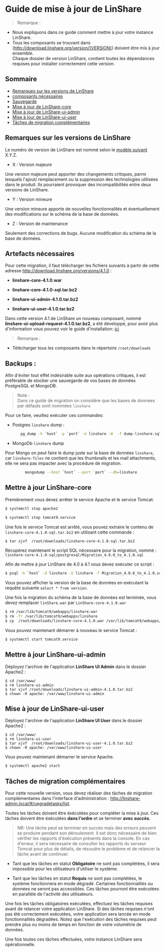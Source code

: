 # Guide de mise à jour de LinShare

> Remarque :</br>
 - Nous expliquons dans ce guide comment mettre à jour votre instance LinShare. </br>
 - Tous les composants se trouvant dans (http://download.linshare.org/version/{VERSION}) doivent être mis à jour ensemble. </br>
 Chaque dossier de version LinShare, contient toutes les dépendances requises pour installer correctement cette version. </br>


## Sommaire

* [Remarques sur les versions de LinShare](#lversions)
* [composants nécessaires](#artifacts)
* [Sauvegarde](#backup)
* [Mise à jour de LinShare-core](#core)
* [Mise à jour de LinShare-ui-admin](#ui-admin)
* [Mise à jour de LinShare-ui-user](#ui-user)
* [Tâches de migration complémentaires ](#tasks)

<a name="lversions">

## Remarques sur les versions de LinShare
</a>

Le numéro de version de LinShare est nommé selon le [modèle suivant](https://semver.org/)
X.Y.Z.

* X : Version majeure

Une version majeure peut apporter des changements critiques, parmi lesquels l'ajout/ remplacement ou la suppression des technologies utilisées dans le produit.
Ils pourraient provoquer des incompatibilités entre deux versions de LinShare.

* Y : Version mineure

Une version mineure apporte de nouvelles fonctionnalités et éventuellement des modifications sur le schéma de la base de données.

* Z : Version de maintenance

Seulement des corrections de bugs. Aucune modification du schéma de la base de données.

<a name="artifacts">

## Artefacts nécessaires
</a>

Pour cette migration, il faut télécharger les fichiers suivants à partir de cette adresse http://download.linshare.org/versions/4.1.0 :

  * __linshare-core-4.1.0.war__

  * __linshare-core-4.1.0-sql.tar.bz2__

  * __linshare-ui-admin-4.1.0.tar.bz2__

  * __linshare-ui-user-4.1.0.tar.bz2__

Dans cette version 4.1 de LinShare un nouveau composant, nommé __linshare-ui-upload-request-4.1.0.tar.bz2__, a été développé, pour avoir plus d'information vous pouvez voir le guide d'installation: [ici](https://github.com/linagora/linshare/blob/master/documentation/FR/installation/linshare-install-debian.md)

> Remarque :</br>
 - Télécharger tous les composants dans le répertoire `/root/downloads` </br>

<a name="backup">

## Backups :

</a>

Afin d'éviter tout effet indésirable suite aux opérations critiques, il est préférable de stocker une sauvegarde de vos bases de données PostgreSQL et MongoDB.

> Note :</br>
Dans ce guide de migration on considère que les bases de données par défauts sont nommées `linshare`

Pour ce faire, veuillez exécuter ces commandes:

* Postgres `linshare` dump :

```bash
       pg_dump -h `host` -p `port` -U linshare -W  -f dump-linshare.sql
```
* MongoDb `linshare` dump

Pour Mongo on peut faire le dump juste sur la base de données `linshare`, car `linshare-files` ne contient que les thumbnails et les mail attachments, elle ne sera pas impacter avec la procédure de migration.

```bash
         mongodump --host `host` --port `port` --db=linshare
```

<a name="core">

## Mettre à jour LinShare-core
</a>

Premièrement vous devez arrêter le service Apache et le service Tomcat:

```bash
$ systemctl stop apache2
```
```bash
$ systemctl stop tomcat9.service
```

Une fois le service Tomcat est arrêté, vous pouvez extraire le contenu de `linshare-core-4.1.0-sql.tar.bz2` en utilisant cette commande :

```bash
$ tar xjvf  /root/downloads/linshare-core-4.1.0-sql.tar.bz2
```
Récupérez maintenant le script SQL nécessaire pour la migration, nommé : `linshare-core-4.1.0-sql/postgresql/Migration_4.0.0_to_4.1.0.sql`

Afin de mettre à jour LinShare de 4.0 à 4.1 vous devez exécuter ce script :

```bash
$ psql -h `host` -d linshare -U linshare -f Migration_4.0.0_to_4.1.0.sql
```

Vous pouvez afficher la version de la base de données en exécutant la requête suivante `select * from version`.

Une fois la migration du schéma de la base de données est terminée, vous devez remplacer `linShare.war` par `LinShare-core-4.1.0.war`

```bash
$ rm /var/lib/tomcat9/webapps/linshare.war
$ rm -fr /var/lib/tomcat9/webapps/linshare
$ cp  /root/downloads/linshare-core-4.1.0.war /var/lib/tomcat9/webapps/linshare.war
```

Vous pouvez maintenant démarrer à nouveau le service Tomcat :

```bash
$ systemctl start tomcat9.service
```

<a name="ui-admin">

## Mettre à jour LinShare-ui-admin
</a>

Déployez l'archive de l'application __LinShare UI Admin__ dans le dossier Apache2 :

```
$ cd /var/www/
$ rm linshare-ui-admin
$ tar xjvf /root/downloads/linshare-ui-admin-4.1.0.tar.bz2
$ chown -R apache: /var/www/linshare-ui-admin
```
<a name="ui-user">

## Mise à jour de LinShare-ui-user
</a>

Déployez l'archive de l'application __LinShare UI User__ dans le dossier Apache2 :

```
$ cd /var/www/
$ rm linshare-ui-user
$ tar xjvf  /root/downloads/linshare-ui-user-4.1.0.tar.bz2
$ chown -R apache: /var/www/linshare-ui-user
```

Vous pouvez maintenant démarrer le service Apache.

```bash
$ systemctl apache2 start
```

<a name="tasks">

## Tâches de migration complémentaires
</a>

Pour cette nouvelle version, vous devez réaliser des tâches de migration complémentaires
dans l'interface d'administration : http://linshare-admin.local/#/upgradetasks/list.

Toutes les tâches doivent être éxécutées pour compléter la mise à jour. Ces tâches doivent
être éxécutées __dans l'ordre__ et se terminer __avec succès__.

> NB: Une tâche peut se terminer en succès mais des erreurs peuvent se produire pendant son déroulement.
    Il est donc nécessaire de bien vérifier les rapports d'éxécution présents dans la console.
    En cas d'erreur, il sera nécessaire de consulter les rapports du serveur Tomcat pour plus de détails,
    de résoudre le problème et de relancer la tâche avant de continuer.

* Tant que les tâches en statut __Obligatoire__ ne sont pas complétées, il sera impossible pour
les utilisateurs d'utiliser le système.

* Tant que les tâches en statut __Requis__ ne sont pas complétées,
le système fonctionnera en mode dégradé. Certaines fonctionnalités ou données ne seront pas
accessibles. Ces tâches pourront être exécutées en parallèle de l'activité des utilisateurs.

Une fois les tâches obligatoires exécutées, effectuez les tâches requises avant de relancer votre application LinShare.
Si des tâches requises n'ont pas été correctement exécutées, votre application sera lancée en mode fonctionnalités dégradées.
Notez que l'exécution des tâches requises peut prendre plus ou moins de temps en fonction de votre volumétrie de données.

Une fois toutes ces tâches effectuées, votre instance LinShare sera opérationnelle.

